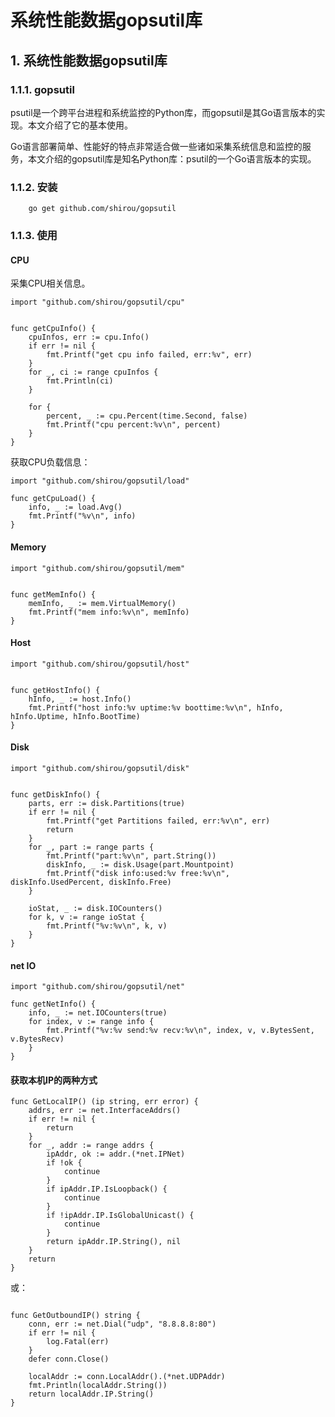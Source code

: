 # 系统性能数据gopsutil库

## 1. 系统性能数据gopsutil库 <a id="&#x7CFB;&#x7EDF;&#x6027;&#x80FD;&#x6570;&#x636E;gopsutil&#x5E93;"></a>

### 1.1.1. gopsutil <a id="gopsutil"></a>

psutil是一个跨平台进程和系统监控的Python库，而gopsutil是其Go语言版本的实现。本文介绍了它的基本使用。

Go语言部署简单、性能好的特点非常适合做一些诸如采集系统信息和监控的服务，本文介绍的gopsutil库是知名Python库：psutil的一个Go语言版本的实现。

### 1.1.2. 安装 <a id="&#x5B89;&#x88C5;"></a>

```text
    go get github.com/shirou/gopsutil
```

### 1.1.3. 使用 <a id="&#x4F7F;&#x7528;"></a>

#### CPU <a id="cpu"></a>

采集CPU相关信息。

```text
import "github.com/shirou/gopsutil/cpu"


func getCpuInfo() {
    cpuInfos, err := cpu.Info()
    if err != nil {
        fmt.Printf("get cpu info failed, err:%v", err)
    }
    for _, ci := range cpuInfos {
        fmt.Println(ci)
    }
    
    for {
        percent, _ := cpu.Percent(time.Second, false)
        fmt.Printf("cpu percent:%v\n", percent)
    }
}
```

获取CPU负载信息：

```text
import "github.com/shirou/gopsutil/load"

func getCpuLoad() {
    info, _ := load.Avg()
    fmt.Printf("%v\n", info)
}
```

#### Memory <a id="memory"></a>

```text
import "github.com/shirou/gopsutil/mem"


func getMemInfo() {
    memInfo, _ := mem.VirtualMemory()
    fmt.Printf("mem info:%v\n", memInfo)
}
```

#### Host <a id="host"></a>

```text
import "github.com/shirou/gopsutil/host"


func getHostInfo() {
    hInfo, _ := host.Info()
    fmt.Printf("host info:%v uptime:%v boottime:%v\n", hInfo, hInfo.Uptime, hInfo.BootTime)
}
```

#### Disk <a id="disk"></a>

```text
import "github.com/shirou/gopsutil/disk"


func getDiskInfo() {
    parts, err := disk.Partitions(true)
    if err != nil {
        fmt.Printf("get Partitions failed, err:%v\n", err)
        return
    }
    for _, part := range parts {
        fmt.Printf("part:%v\n", part.String())
        diskInfo, _ := disk.Usage(part.Mountpoint)
        fmt.Printf("disk info:used:%v free:%v\n", diskInfo.UsedPercent, diskInfo.Free)
    }

    ioStat, _ := disk.IOCounters()
    for k, v := range ioStat {
        fmt.Printf("%v:%v\n", k, v)
    }
}
```

#### net IO <a id="net-io"></a>

```text
import "github.com/shirou/gopsutil/net"

func getNetInfo() {
    info, _ := net.IOCounters(true)
    for index, v := range info {
        fmt.Printf("%v:%v send:%v recv:%v\n", index, v, v.BytesSent, v.BytesRecv)
    }
}
```

#### 获取本机IP的两种方式 <a id="&#x83B7;&#x53D6;&#x672C;&#x673A;ip&#x7684;&#x4E24;&#x79CD;&#x65B9;&#x5F0F;"></a>

```text
func GetLocalIP() (ip string, err error) {
    addrs, err := net.InterfaceAddrs()
    if err != nil {
        return
    }
    for _, addr := range addrs {
        ipAddr, ok := addr.(*net.IPNet)
        if !ok {
            continue
        }
        if ipAddr.IP.IsLoopback() {
            continue
        }
        if !ipAddr.IP.IsGlobalUnicast() {
            continue
        }
        return ipAddr.IP.String(), nil
    }
    return
}
```

或：

```text

func GetOutboundIP() string {
    conn, err := net.Dial("udp", "8.8.8.8:80")
    if err != nil {
        log.Fatal(err)
    }
    defer conn.Close()

    localAddr := conn.LocalAddr().(*net.UDPAddr)
    fmt.Println(localAddr.String())
    return localAddr.IP.String()
}
```

